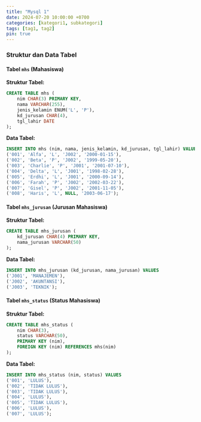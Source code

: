 ```yaml
---
title: "Mysql 1"
date: 2024-07-20 10:00:00 +0700
categories: [kategori1, subkategori]
tags: [tag1, tag2]
pin: true
---
```



### Struktur dan Data Tabel

#### Tabel `mhs` (Mahasiswa)

**Struktur Tabel:**
```sql
CREATE TABLE mhs (
    nim CHAR(3) PRIMARY KEY,
    nama VARCHAR(255),
    jenis_kelamin ENUM('L', 'P'),
    kd_jurusan CHAR(4),
    tgl_lahir DATE
);
```

**Data Tabel:**
```sql
INSERT INTO mhs (nim, nama, jenis_kelamin, kd_jurusan, tgl_lahir) VALUES
('001', 'Alfa', 'L', 'J002', '2000-01-15'),
('002', 'Beta', 'P', 'J002', '1999-05-20'),
('003', 'Charlie', 'P', 'J001', '2001-07-10'),
('004', 'Delta', 'L', 'J001', '1998-02-28'),
('005', 'Erdhi', 'L', 'J001', '2000-09-14'),
('006', 'Farah', 'P', 'J002', '2002-03-22'),
('007', 'Gisel', 'P', 'J002', '2001-11-05'),
('008', 'Haris', 'L', NULL, '2003-06-17');
```

#### Tabel `mhs_jurusan` (Jurusan Mahasiswa)

**Struktur Tabel:**
```sql
CREATE TABLE mhs_jurusan (
    kd_jurusan CHAR(4) PRIMARY KEY,
    nama_jurusan VARCHAR(50)
);
```

**Data Tabel:**
```sql
INSERT INTO mhs_jurusan (kd_jurusan, nama_jurusan) VALUES
('J001', 'MANAJEMEN'),
('J002', 'AKUNTANSI'),
('J003', 'TEKNIK');
```

#### Tabel `mhs_status` (Status Mahasiswa)

**Struktur Tabel:**
```sql
CREATE TABLE mhs_status (
    nim CHAR(3),
    status VARCHAR(50),
    PRIMARY KEY (nim),
    FOREIGN KEY (nim) REFERENCES mhs(nim)
);
```

**Data Tabel:**
```sql
INSERT INTO mhs_status (nim, status) VALUES
('001', 'LULUS'),
('002', 'TIDAK LULUS'),
('003', 'TIDAK LULUS'),
('004', 'LULUS'),
('005', 'TIDAK LULUS'),
('006', 'LULUS'),
('007', 'LULUS');
```
